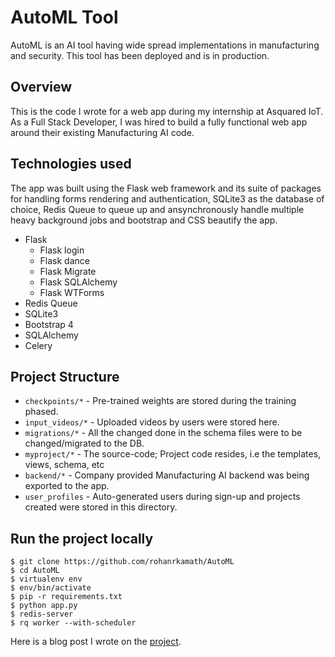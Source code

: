 # AutoML Tool

AutoML is an AI tool having wide spread implementations in manufacturing and security. This tool has been deployed and is in production. 

## Overview

This is the code I wrote for a web app during my internship at Asquared IoT. As a Full Stack Developer, I was hired to build a fully functional web app around their existing Manufacturing AI code. 

## Technologies used

The app was built using the Flask web framework and its suite of packages for handling forms rendering and authentication, SQLite3 as the database of choice, Redis Queue to queue up and ansynchronously handle multiple heavy background jobs and bootstrap and CSS beautify the app. 

- Flask 
  - Flask login
  - Flask dance
  - Flask Migrate
  - Flask SQLAlchemy
  - Flask WTForms
- Redis Queue
- SQLite3
- Bootstrap 4
- SQLAlchemy
- Celery

## Project Structure

- `checkpoints/*` -  Pre-trained weights are stored during the training phased.
- `input_videos/*` - Uploaded videos by users were stored here.
- `migrations/*` - All the changed done in the schema files were to be changed/migrated to the DB.
- `myproject/*` - The source-code; Project code resides, i.e the templates, views, schema, etc
- `backend/*` - Company provided Manufacturing AI backend was being exported to the app.
- `user_profiles` - Auto-generated users during sign-up and projects created were stored in this directory. 

## Run the project locally

```
$ git clone https://github.com/rohanrkamath/AutoML
$ cd AutoML
$ virtualenv env
$ env/bin/activate
$ pip -r requirements.txt
$ python app.py
$ redis-server
$ rq worker --with-scheduler
```

Here is a blog post I wrote on the [project](https://rohankamath.me/blog/posts/asquared-iot-experience.html).


